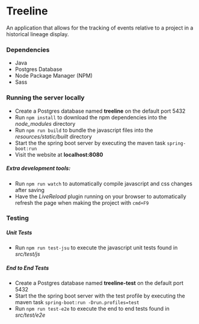 # Treeline

An application that allows for the tracking of events relative to a project in a historical lineage display.

### Dependencies

* Java
* Postgres Database
* Node Package Manager (NPM)
* Sass

### Running the server locally

* Create a Postgres database named **treeline** on the default port 5432
* Run `npm install` to download the npm dependencies into the *node_modules* directory
* Run `npm run build` to bundle the javascript files into the *resources/static/built* directory
* Start the the spring boot server by executing the maven task `spring-boot:run`
* Visit the website at **localhost:8080**

##### Extra development tools:

* Run `npm run watch` to automatically compile javascript and css changes after saving
* Have the *LiveReload* plugin running on your browser to automatically refresh the page when making the project with `cmd+F9`

### Testing

##### Unit Tests

* Run `npm run test-jsu` to execute the javascript unit tests found in *src/test/js*

##### End to End Tests

* Create a Postgres database named **treeline-test** on the default port 5432
* Start the the spring boot server with the test profile by executing the maven task `spring-boot:run -Drun.profiles=test`
* Run `npm run test-e2e` to execute the end to end tests found in *src/test/e2e*
